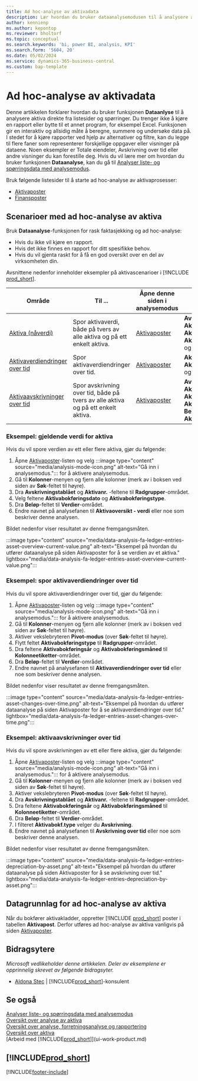 ```yaml
---
title: Ad hoc-analyse av aktivadata
description: Lær hvordan du bruker dataanalysemodusen til å analysere aktivadata.
author: kennienp
ms.author: kepontop
ms.reviewer: bholtorf
ms.topic: conceptual
ms.search.keywords: 'bi, power BI, analysis, KPI'
ms.search.form: '5604, 20'
ms.date: 05/02/2024
ms.service: dynamics-365-business-central
ms.custom: bap-template
---
```


# <a name="ad-hoc-analysis-of-fixed-assets-data"></a>Ad hoc-analyse av aktivadata

Denne artikkelen forklarer hvordan du bruker funksjonen **Dataanlyse** til å analysere aktiva direkte fra listesider og spørringer. Du trenger ikke å kjøre en rapport eller bytte til et annet program, for eksempel Excel. Funksjonen gir en interaktiv og allsidig måte å beregne, summere og undersøke data på. I stedet for å kjøre rapporter ved hjelp av alternativer og filtre, kan du legge til flere faner som representerer forskjellige oppgaver eller visninger på dataene. Noen eksempler er Totale eiendeler, Avskrivning over tid eller andre visninger du kan forestille deg. Hvis du vil lære mer om hvordan du bruker funksjonen **Dataanalyse**, kan du gå til [Analyser liste- og spørringsdata med analysemodus](analysis-mode.md).

Bruk følgende listesider til å starte ad hoc-analyse av aktivaprosesser:

- [Aktivaposter](https://businesscentral.dynamics.com/?page=5604)
- [Finansposter](https://businesscentral.dynamics.com/?page=20)

## <a name="fixed-assets-ad-hoc-analysis-scenarios"></a>Scenarioer med ad hoc-analyse av aktiva

Bruk **Dataanalyse**-funksjonen for rask faktasjekking og ad hoc-analyse:

- Hvis du ikke vil kjøre en rapport.
- Hvis det ikke finnes en rapport for ditt spesifikke behov.
- Hvis du vil gjenta raskt for å få en god oversikt over en del av virksomheten din.

Avsnittene nedenfor inneholder eksempler på aktivascenarioer i [!INCLUDE [prod_short](includes/prod_short.md)].

| Område | Til ... | Åpne denne siden i analysemodus | Bruk disse feltene |
| ---- | ----- | ------------------------------- |------------------- |
| [Aktiva (nåverdi)](#example-fixed-assets-current-value) | Spor aktivaverdi, både på tvers av alle aktiva og på ett enkelt aktiva. | [Aktivaposter](https://businesscentral.dynamics.com/?page=5604) | **Avskrivningstablå**, **Aktivanr.**, **Aktivabokføringsdato**, **Aktivabokføringstype** og **Beløp** |
| [Aktivaverdiendringer over tid](#example-asset-value-changes-over-time) | Spor aktivaverdiendringer over tid. | [Aktivaposter](https://businesscentral.dynamics.com/?page=5604) | **Aktivabokføringstype**, **Aktivabokføringsdato** og **Beløp** |
|[Aktivaavskrivninger over tid](#example-fixed-asset-depreciations-over-time) | Spor avskrivning over tid, både på tvers av alle aktiva og på ett enkelt aktiva. | [Aktivaposter](https://businesscentral.dynamics.com/?page=5604) | **Avskrivningstablå**, **Aktivanr.**, **Aktivabokføringsår**, **Aktivabokføringsmåned**, **Beløp** og **Aktivabokføringstype** |

### <a name="example-fixed-assets-current-value"></a>Eksempel: gjeldende verdi for aktiva

Hvis du vil spore verdien av ett eller flere aktiva, gjør du følgende:

1. Åpne [Aktivaposter](https://businesscentral.dynamics.com/?page=5604)-listen og velg :::image type="content" source="media/analysis-mode-icon.png" alt-text="Gå inn i analysemodus."::: for å aktivere analysemodus.
1. Gå til **Kolonner**-menyen og fjern alle kolonner (merk av i boksen ved siden av **Søk**-feltet til høyre).
1. Dra **Avskrivningstablået** og **Aktivanr.** -feltene til **Radgrupper**-området.
1. Velg feltene **Aktivabokføringsdato** og **Aktivabokføringstype**.
1. Dra **Beløp**-feltet til **Verdier**-området.
1. Endre navnet på analysefanen til **Aktivaoversikt - verdi** eller noe som beskriver denne analysen.

Bildet nedenfor viser resultatet av denne fremgangsmåten.

:::image type="content" source="media/data-analysis-fa-ledger-entries-asset-overview-current-value.png" alt-text="Eksempel på hvordan du utfører dataanalyse på siden Aktivaposter for å se verdien av et aktiva." lightbox="media/data-analysis-fa-ledger-entries-asset-overview-current-value.png":::

### <a name="example-asset-value-changes-over-time"></a>Eksempel: spor aktivaverdiendringer over tid

Hvis du vil spore aktivaverdiendringer over tid, gjør du følgende:

1. Åpne [Aktivaposter](https://businesscentral.dynamics.com/?page=5604)-listen og velg :::image type="content" source="media/analysis-mode-icon.png" alt-text="Gå inn i analysemodus."::: for å aktivere analysemodus.
1. Gå til **Kolonner**-menyen og fjern alle kolonner (merk av i boksen ved siden av **Søk**-feltet til høyre).
1. Aktiver vekslebryteren **Pivot-modus** (over **Søk**-feltet til høyre).
1. Flytt feltet **Aktivabokføringstype** til **Radgrupper**-området.
1. Dra feltene **Aktivabokføringsår** og **Aktivabokføringsmåned** til **Kolonneetiketter**-området.
1. Dra **Beløp**-feltet til **Verdier**-området.
1. Endre navnet på analysefanen til **Aktivaverdiendringer over tid** eller noe som beskriver denne analysen.

Bildet nedenfor viser resultatet av denne fremgangsmåten.

:::image type="content" source="media/data-analysis-fa-ledger-entries-asset-changes-over-time.png" alt-text="Eksempel på hvordan du utfører dataanalyse på siden Aktivaposter for å se aktivaverdiendringer over tid." lightbox="media/data-analysis-fa-ledger-entries-asset-changes-over-time.png":::

### <a name="example-fixed-asset-depreciations-over-time"></a>Eksempel: aktivaavskrivninger over tid

Hvis du vil spore avskrivningen av ett eller flere aktiva, gjør du følgende:

1. Åpne [Aktivaposter](https://businesscentral.dynamics.com/?page=5604)-listen og velg :::image type="content" source="media/analysis-mode-icon.png" alt-text="Gå inn i analysemodus."::: for å aktivere analysemodus.
1. Gå til **Kolonner**-menyen og fjern alle kolonner (merk av i boksen ved siden av **Søk**-feltet til høyre).
1. Aktiver vekslebryteren **Pivot-modus** (over **Søk**-feltet til høyre).
1. Dra **Avskrivningstablået** og **Aktivanr.** -feltene til **Radgrupper**-området.
1. Dra feltene **Aktivabokføringsår** og **Aktivabokføringsmåned** til **Kolonneetiketter**-området.
1. Dra **Beløp**-feltet til **Verdier**-området.
1. I filteret **Aktivabokf.type** velger du **Avskrivning**.
1. Endre navnet på analysefanen til **Avskrivning over tid** eller noe som beskriver denne analysen.

Bildet nedenfor viser resultatet av denne fremgangsmåten.

:::image type="content" source="media/data-analysis-fa-ledger-entries-depreciation-by-asset.png" alt-text="Eksempel på hvordan du utfører dataanalyse på siden Aktivaposter for å se avskrivning over tid." lightbox="media/data-analysis-fa-ledger-entries-depreciation-by-asset.png":::

## <a name="data-foundation-for-ad-hoc-analysis-on-fixed-assets"></a>Datagrunnlag for ad hoc-analyse av aktiva

Når du bokfører aktivakladder, oppretter [!INCLUDE [prod_short](includes/prod_short.md)] poster i tabellen **Aktivapost**. Derfor utføres ad hoc-analyse av aktiva vanligvis på siden [Aktivaposter](https://businesscentral.dynamics.com/?page=5604).

## <a name="contributors"></a>Bidragsytere

*Microsoft vedlikeholder denne artikkelen. Deler av eksemplene er opprinnelig skrevet av følgende bidragsyter.*

* [Aldona Stec](https://www.linkedin.com/in/aldona-stec-25283bb1) | [!INCLUDE[prod_short](includes/prod_short.md)]-konsulent

## <a name="see-also"></a>Se også

[Analyser liste- og spørringsdata med analysemodus](analysis-mode.md)  
[Oversikt over analyse av aktiva](fa-analytics-overview.md)  
[Oversikt over analyse, forretningsanalyse og rapportering](reports-bi-reporting.md)  
[Oversikt over aktiva](fa-manage.md)  
[Arbeid med [!INCLUDE[prod_short](includes/prod_short.md)]](ui-work-product.md)  

## [!INCLUDE[prod_short](includes/free_trial_md.md)]  

[!INCLUDE[footer-include](includes/footer-banner.md)]
